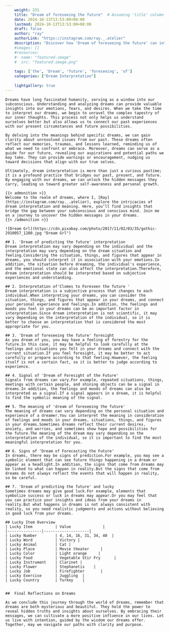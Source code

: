```yaml
---
    weight: 231
    title: "Dream of foreseeing the future"  # Assuming 'title' column exists
    date: 2024-10-13T13:53:00+08:00
    lastmod: 2024-10-13T13:53:00+08:00
    draft: false
    author: "ray"
    authorLink: "https://instagram.com/ray._.atelier"
    description: "Discover how 'Dream of foreseeing the future' can interpret your future and uncover its significant meanings in your life."
    #images: []
    #resources:
    #- name: "featured-image"
    #  src: "featured-image.png"
    
    tags: ['the', 'Dream', 'future', 'foreseeing', 'of']
    categories: ["Dream Interpretation"]
    
    lightgallery: true
---
```

    
    Dreams have long fascinated humanity, serving as a window into our subconscious. Understanding and analyzing dreams can provide valuable insights into our emotions, fears, and desires. When we take the time to interpret our dreams, we begin to unravel the complex tapestry of our inner thoughts. This process not only helps us understand ourselves better but also allows us to connect our past experiences with our present circumstances and future possibilities.
    
    By delving into the meanings behind specific dreams, we can gain clarity about unresolved issues from our past. These dreams often reflect our memories, traumas, and lessons learned, reminding us of what we need to confront or embrace. Moreover, dreams can serve as a guide for our future, revealing our aspirations and potential paths we may take. They can provide warnings or encouragement, nudging us toward decisions that align with our true selves.
    
    Ultimately, dream interpretation is more than just a curious pastime; it is a profound practice that bridges our past, present, and future. By engaging with our dreams, we can unlock the hidden messages they carry, leading us toward greater self-awareness and personal growth.
    
    {{< admonition >}}
    Welcome to the realm of dreams, where I, [Ray](https://instagram.com/ray._.atelier), explore the intricacies of dream interpretation and meaning. Here, you’ll find insights that bridge the gap between your subconscious and conscious mind. Join me on a journey to uncover the hidden messages in your dreams.
    {{< /admonition >}}
    
    ![Dream Grl](https://cdn.pixabay.com/photo/2017/11/02/03/35/gothic-2910057_1280.jpg "Dream Grl")
    
    ## 1. 'Dream of predicting the future' interpretation
    Dream interpretation may vary depending on the individual and the interpretation may vary depending on the dream situation and feeling.Considering the situation, things, and figures that appear in dreams, you should interpret it in association with your emotions.In addition, the situation before dreaming, the individual's experience, and the emotional state can also affect the interpretation.Therefore, dream interpretation should be interpreted based on subjective experiences and understanding.
    
    ## 2. Interpretation of'Clomes to Foreseen the future '
    Dream interpretation is a subjective process that changes to each individual.When interpreting your dreams, you can consider the situation, things, and figures that appear in your dreams, and connect your personal experience and feelings.In addition, the feelings and moods you feel in your dreams can be an important factor in interpretation.Since dream interpretation is not scientific, it may vary depending on the interpretation of the individual, so it is better to choose an interpretation that is considered the most appropriate for you.
    
    ## 3. 'Dream of foreseeing the future' foresight
    As you dream of you, you may have a feeling of forestry for the future.In this case, it may be helpful to look carefully at the feelings and situations you felt in your dreams and connect with the current situation.If you feel foresight, it may be better to act carefully or prepare according to that feeling.However, the feeling itself is not a certain fact, so it is better to judge according to experience.
    
    ## 4. Signal of 'Dream of Foresight of the Future'
    Signals from dreams can vary.For example, repeated situations, things, meetings with certain people, and shining objects can be a signal in dreams.In addition, the feelings and moods of dreams can also be interpreted as a signal.If a signal appears in a dream, it is helpful to find the symbolic meaning of the signal.
    
    ## 5. The meaning of 'dream of foreseeing the future'
    The meaning of dreams can vary depending on the personal situation and experience of a dreamer.You can interpret the meaning in consideration of feelings and moods in your dreams, situations, things, and figures in your dreams.Sometimes dreams reflect their current desires, anxiety, and worries, and sometimes show hope and possibilities for the future.The meaning of the dream may vary depending on the interpretation of the individual, so it is important to find the most meaningful interpretation for you.
    
    ## 6. Signs of 'Dream of Forecasting the Future'
    In dreams, there may be signs of prediction.For example, you may see a symbolic element that can see future things happening in a dream or appear as a headlight.In addition, the signs that come from dreams may be linked to what can happen in reality.But the signs that come from dreams do not always reflect the events that will happen in reality, so be careful.
    
    ## 7. 'Dream of predicting the future' and lucky
    Sometimes dreams may give good luck.For example, elements that symbolize success or luck in dreams may appear.Or you may feel that you can practice your insights and ideas from your dreams in reality.But what happens in dreams is not always consistent with reality, so you need realistic judgments and actions without believing in good luck from your dreams.
    
    ## Lucky Item Overview
    | Lucky Item          | Value              |
    |---------------|--------------------|
    | Lucky Number        | 4, 14, 16, 31, 34, 40  |
    | Lucky Word          | Victory |
    | Lucky Animal        | Cat |
    | Lucky Place         | Movie theater     |
    | Lucky Color         | Light orange     |
    | Lucky Food          | Vegetable Stir Fry      |
    | Lucky Instrument    | Clarinet |
    | Lucky Flower        | Stephanotis    |
    | Lucky Job           | Firefighter       |
    | Lucky Exercise      | Juggling  |
    | Lucky Country       | Turkey    |
    
    
    ##  Final Reflections on Dreams
    
    As we conclude this journey through the world of dreams, remember that dreams are both mysterious and beautiful. They hold the power to reveal hidden truths and insights about ourselves. By embracing their messages, we can cultivate a more positive influence in our lives. Let us live with intention, guided by the wisdom our dreams offer. Together, may we navigate our paths with clarity and purpose.
    